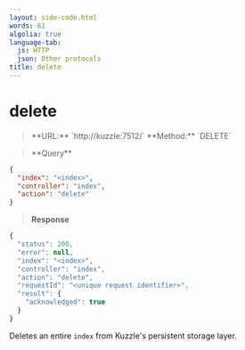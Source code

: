 ```yaml
---
layout: side-code.html
words: 61
algolia: true
language-tab:
  js: HTTP
  json: Other protocols
title: delete
---
```


# delete


<blockquote class="js">
<p>
**URL:** `http://kuzzle:7512/<index>`  
**Method:** `DELETE`
</p>
</blockquote>

<blockquote class="json">
<p>
**Query**
</p>
</blockquote>


```json
{
  "index": "<index>",
  "controller": "index",
  "action": "delete"
}
```

>**Response**

```javascript
{
  "status": 200,
  "error": null,
  "index": "<index>",
  "controller": "index",
  "action": "delete",
  "requestId": "<unique request identifier>",
  "result": {
    "acknowledged": true
  }
}
```

Deletes an entire `index` from Kuzzle's persistent storage layer.
